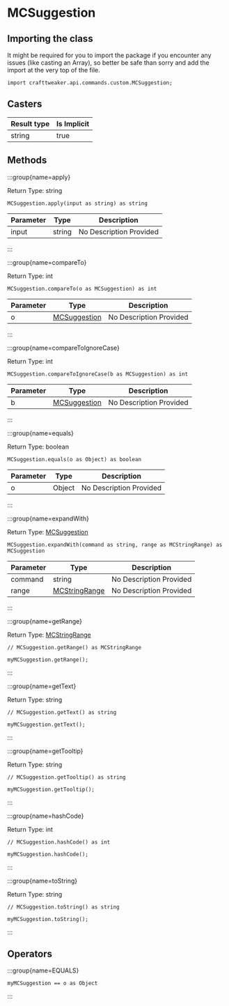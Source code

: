 # MCSuggestion

## Importing the class

It might be required for you to import the package if you encounter any issues (like casting an Array), so better be safe than sorry and add the import at the very top of the file.
```zenscript
import crafttweaker.api.commands.custom.MCSuggestion;
```


## Casters

| Result type | Is Implicit |
|-------------|-------------|
| string | true |

## Methods

:::group{name=apply}

Return Type: string

```zenscript
MCSuggestion.apply(input as string) as string
```

| Parameter | Type | Description |
|-----------|------|-------------|
| input | string | No Description Provided |


:::

:::group{name=compareTo}

Return Type: int

```zenscript
MCSuggestion.compareTo(o as MCSuggestion) as int
```

| Parameter | Type | Description |
|-----------|------|-------------|
| o | [MCSuggestion](/vanilla/api/commands/custom/MCSuggestion) | No Description Provided |


:::

:::group{name=compareToIgnoreCase}

Return Type: int

```zenscript
MCSuggestion.compareToIgnoreCase(b as MCSuggestion) as int
```

| Parameter | Type | Description |
|-----------|------|-------------|
| b | [MCSuggestion](/vanilla/api/commands/custom/MCSuggestion) | No Description Provided |


:::

:::group{name=equals}

Return Type: boolean

```zenscript
MCSuggestion.equals(o as Object) as boolean
```

| Parameter | Type | Description |
|-----------|------|-------------|
| o | Object | No Description Provided |


:::

:::group{name=expandWith}

Return Type: [MCSuggestion](/vanilla/api/commands/custom/MCSuggestion)

```zenscript
MCSuggestion.expandWith(command as string, range as MCStringRange) as MCSuggestion
```

| Parameter | Type | Description |
|-----------|------|-------------|
| command | string | No Description Provided |
| range | [MCStringRange](/vanilla/api/commands/custom/MCStringRange) | No Description Provided |


:::

:::group{name=getRange}

Return Type: [MCStringRange](/vanilla/api/commands/custom/MCStringRange)

```zenscript
// MCSuggestion.getRange() as MCStringRange

myMCSuggestion.getRange();
```

:::

:::group{name=getText}

Return Type: string

```zenscript
// MCSuggestion.getText() as string

myMCSuggestion.getText();
```

:::

:::group{name=getTooltip}

Return Type: string

```zenscript
// MCSuggestion.getTooltip() as string

myMCSuggestion.getTooltip();
```

:::

:::group{name=hashCode}

Return Type: int

```zenscript
// MCSuggestion.hashCode() as int

myMCSuggestion.hashCode();
```

:::

:::group{name=toString}

Return Type: string

```zenscript
// MCSuggestion.toString() as string

myMCSuggestion.toString();
```

:::


## Operators

:::group{name=EQUALS}

```zenscript
myMCSuggestion == o as Object
```

:::


